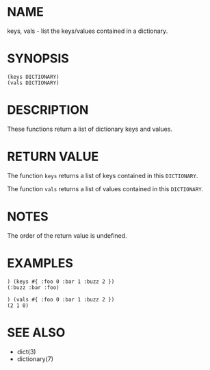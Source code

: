 # NAME
keys, vals - list the keys/values contained in a dictionary.

# SYNOPSIS

    (keys DICTIONARY)
    (vals DICTIONARY)

# DESCRIPTION
These functions return a list of dictionary keys and values.

# RETURN VALUE
The function `keys` returns a list of keys contained in this `DICTIONARY`.

The function `vals` returns a list of values contained in this `DICTIONARY`.

# NOTES
The order of the return value is undefined.

# EXAMPLES

    ) (keys #{ :foo 0 :bar 1 :buzz 2 })
    (:buzz :bar :foo)

    ) (vals #{ :foo 0 :bar 1 :buzz 2 })
    (2 1 0)

# SEE ALSO
- dict(3)
- dictionary(7)
